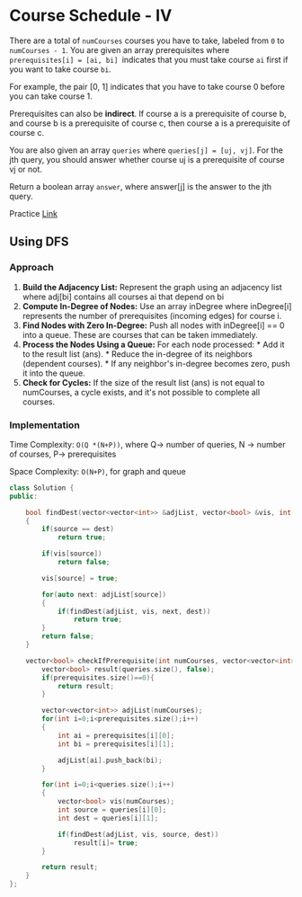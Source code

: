 # Course Schedule - IV

There are a total of ```numCourses``` courses you have to take, labeled from ```0``` to ```numCourses - 1```. You are given an array prerequisites where ```prerequisites[i] = [ai, bi] ```indicates that you must take course ```ai``` first if you want to take course ```bi```.

For example, the pair [0, 1] indicates that you have to take course 0 before you can take course 1.

Prerequisites can also be **indirect**. If course a is a prerequisite of course b, and course b is a prerequisite of course c, then course a is a prerequisite of course c.

You are also given an array ```queries``` where ```queries[j] = [uj, vj]```. For the jth query, you should answer whether course uj is a prerequisite of course vj or not.

Return a boolean array ```answer```, where answer[j] is the answer to the jth query.



Practice [Link](https://leetcode.com/problems/course-schedule-iv/description/)

## Using DFS

### Approach

1. **Build the Adjacency List:**
			Represent the graph using an adjacency list where adj[bi] contains all courses ai that depend on bi
2.  **Compute In-Degree of Nodes:**
			Use an array inDegree where inDegree[i] represents the number of prerequisites (incoming edges) for course i.
3. **Find Nodes with Zero In-Degree:**
		Push all nodes with inDegree[i] == 0 into a queue. These are courses that can be taken immediately.
4. **Process the Nodes Using a Queue:**
		For each node processed:
				* Add it to the result list (ans).
				* Reduce the in-degree of its neighbors (dependent courses).
				* If any neighbor's in-degree becomes zero, push it into the queue.
5. **Check for Cycles:**
		If the size of the result list (ans) is not equal to numCourses, a cycle exists, and it's not possible to complete all courses.


### Implementation

Time Complexity: ```O(Q *(N+P))```, where Q-> number of queries, N -> number of courses, P-> prerequisites

Space Complexity: ```O(N+P)```, for graph and queue

```cpp
class Solution {
public:

    bool findDest(vector<vector<int>> &adjList, vector<bool> &vis, int source, int dest)
    {
        if(source == dest)
            return true;

        if(vis[source])
            return false;

        vis[source] = true;

        for(auto next: adjList[source])
        {
            if(findDest(adjList, vis, next, dest))
                return true;
        }
        return false;
    }

    vector<bool> checkIfPrerequisite(int numCourses, vector<vector<int>>& prerequisites, vector<vector<int>>& queries) {
        vector<bool> result(queries.size(), false);
        if(prerequisites.size()==0){
            return result;
        }

        vector<vector<int>> adjList(numCourses);
        for(int i=0;i<prerequisites.size();i++)
        {
            int ai = prerequisites[i][0];
            int bi = prerequisites[i][1];

            adjList[ai].push_back(bi);
        }

        for(int i=0;i<queries.size();i++)
        {
            vector<bool> vis(numCourses);
            int source = queries[i][0];
            int dest = queries[i][1];

            if(findDest(adjList, vis, source, dest))
                result[i]= true;
        }

        return result;         
    }
};
```